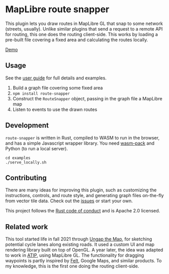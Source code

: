 # MapLibre route snapper

This plugin lets you draw routes in MapLibre GL that snap to some network (streets, usually). Unlike similar plugins that send a request to a remote API for routing, this one does the routing client-side. This works by loading a pre-built file covering a fixed area and calculating the routes locally.

[Demo](https://dabreegster.github.io/route_snapper)

## Usage

See the [user guide](user_guide.md) for full details and examples.

1.  Build a graph file covering some fixed area
2.  `npm install route-snapper`
3.  Construct the `RouteSnapper` object, passing in the graph file a MapLibre map
4.  Listen to events to use the drawn routes

## Development

`route-snapper` is written in Rust, compiled to WASM to run in the browser, and has a simple Javascript wrapper library. You need [wasm-pack](https://rustwasm.github.io/wasm-pack/installer/) and Python (to run a local server).

```
cd examples
./serve_locally.sh
```

## Contributing

There are many ideas for improving this plugin, such as customizing the instructions, controls, and route style, and generating graph files on-the-fly from vector tile data. Check out the [issues](https://github.com/dabreegster/route_snapper/issues) or start your own.

This project follows the [Rust code of conduct](https://www.rust-lang.org/policies/code-of-conduct) and is Apache 2.0 licensed.

## Related work

This tool started life in fall 2021 through [Ungap the Map](https://a-b-street.github.io/docs/software/ungap_the_map/index.html), for sketching potential cycle lanes along existing roads. It used a custom UI and map rendering library built on top of OpenGL. A year later, the idea was adapted to work in [ATIP](https://github.com/acteng/atip), using MapLibre GL. The functionality for dragging waypoints is partly inspired by [Felt](https://felt.com), Google Maps, and similar products. To my knowledge, this is the first one doing the routing client-side.
